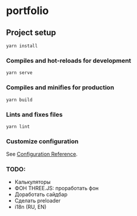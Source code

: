 # portfolio

## Project setup
```
yarn install
```

### Compiles and hot-reloads for development
```
yarn serve
```

### Compiles and minifies for production
```
yarn build
```

### Lints and fixes files
```
yarn lint
```

### Customize configuration
See [Configuration Reference](https://cli.vuejs.org/config/).

### TODO:
- Калькуляторы
- ФОН THREE.JS: проработать фон
- Доработать сайдбар
- Сделать preloader
- i18n (RU, EN)


